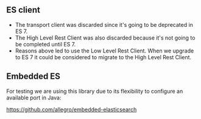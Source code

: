 ## ES client
* The transport client was discarded since it's going to be deprecated in ES 7.
* The High Level Rest Client was also discarded because it's not going to be completed until ES 7.
* Reasons above led to use the Low Level Rest Client. When we upgrade to ES 7 it could be considered to migrate to the
High Level Rest Client.

## Embedded ES

For testing we are using this library due to its flexibility to configure an available port in Java:

https://github.com/allegro/embedded-elasticsearch
